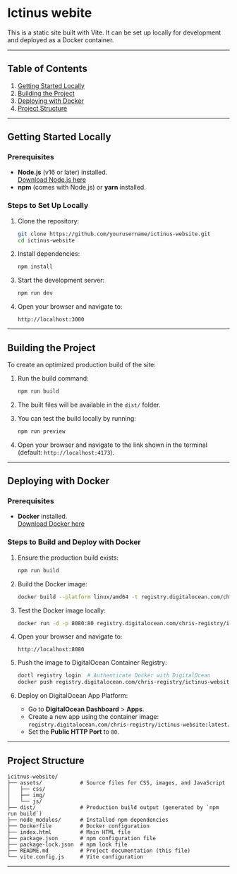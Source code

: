 
# Ictinus webite

This is a static site built with Vite. It can be set up locally for development and deployed as a Docker container.

---

## Table of Contents
1. [Getting Started Locally](#getting-started-locally)
2. [Building the Project](#building-the-project)
3. [Deploying with Docker](#deploying-with-docker)
4. [Project Structure](#project-structure)

---

## Getting Started Locally

### Prerequisites
- **Node.js** (v16 or later) installed.  
  [Download Node.js here](https://nodejs.org/)
- **npm** (comes with Node.js) or **yarn** installed.

### Steps to Set Up Locally
1. Clone the repository:
   ```bash
   git clone https://github.com/yourusername/ictinus-website.git
   cd ictinus-website
   ```

2. Install dependencies:
   ```bash
   npm install
   ```

3. Start the development server:
   ```bash
   npm run dev
   ```

4. Open your browser and navigate to:
   ```
   http://localhost:3000
   ```

---

## Building the Project

To create an optimized production build of the site:

1. Run the build command:
   ```bash
   npm run build
   ```

2. The built files will be available in the `dist/` folder.

3. You can test the build locally by running:
   ```bash
   npm run preview
   ```

4. Open your browser and navigate to the link shown in the terminal (default: `http://localhost:4173`).

---

## Deploying with Docker

### Prerequisites
- **Docker** installed.  
  [Download Docker here](https://www.docker.com/)

### Steps to Build and Deploy with Docker

1. Ensure the production build exists:
   ```bash
   npm run build
   ```

2. Build the Docker image:
   ```bash
   docker build --platform linux/amd64 -t registry.digitalocean.com/chris-registry/ictinus-website:latest .
   ```

3. Test the Docker image locally:
   ```bash
   docker run -d -p 8080:80 registry.digitalocean.com/chris-registry/ictinus-website:latest
   ```

4. Open your browser and navigate to:
   ```
   http://localhost:8080
   ```

5. Push the image to DigitalOcean Container Registry:
   ```bash
   doctl registry login  # Authenticate Docker with DigitalOcean
   docker push registry.digitalocean.com/chris-registry/ictinus-website:latest
   ```

6. Deploy on DigitalOcean App Platform:
   - Go to **DigitalOcean Dashboard** > **Apps**.
   - Create a new app using the container image:  
     `registry.digitalocean.com/chris-registry/ictinus-website:latest`.
   - Set the **Public HTTP Port** to `80`.

---

## Project Structure

```plaintext
icitnus-website/
├── assets/            # Source files for CSS, images, and JavaScript
│   ├── css/
│   ├── img/
│   └── js/
├── dist/              # Production build output (generated by `npm run build`)
├── node_modules/      # Installed npm dependencies
├── Dockerfile         # Docker configuration
├── index.html         # Main HTML file
├── package.json       # npm configuration file
├── package-lock.json  # npm lock file
├── README.md          # Project documentation (this file)
└── vite.config.js     # Vite configuration
```

---

